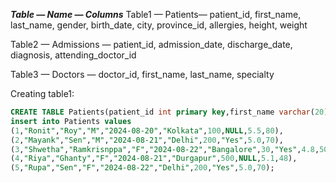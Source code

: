 ***Table — Name — Columns***
Table1 — Patients— patient_id, first_name, last_name, gender, birth_date, city, province_id, allergies, height, weight

Table2 — Admissions — patient_id, admission_date, discharge_date, diagnosis, attending_doctor_id

Table3 — Doctors — doctor_id, first_name, last_name, specialty

Creating table1:
```sql
CREATE TABLE Patients(patient_id int primary key,first_name varchar(20),last_name  varchar(20),gender char,birth_date date,city varchar(20),province_id int,allergies varchar(20),height float,weight float)
insert into Patients values
(1,"Ronit","Roy","M","2024-08-20","Kolkata",100,NULL,5.5,80),
(2,"Mayank","Sen","M","2024-08-21","Delhi",200,"Yes",5.0,70),
(3,"Shwetha","Ramkrisnppa","F","2024-08-22","Bangalore",30,"Yes",4.8,50),
(4,"Riya","Ghanty","F","2024-08-21","Durgapur",500,NULL,5.1,48),
(5,"Rupa","Sen","F","2024-08-22","Delhi",200,"Yes",5.0,70);
```
